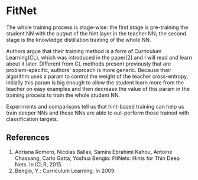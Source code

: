 # FitNet

The whole training process is stage-wise: the first stage is pre-training the student NN with the output of the hint layer in the teacher NN; the second stage is the knowledge distillation training of the whole NN.

Authors argue that their training method is a form of Curriculum Learning(CL), which was introduced in the paper[2] and I will read and learn about it later. Different from CL methods present previously that are problem-specific, authors' approach is more generic. Because their algorithm uses a param to control the weight of the teacher cross-entropy, initially this param is big enough to allow the student learn more from the teacher on easy examples and then decrease the value of this param in the training process to train the whole student NN.

Experiments and comparisons tell us that hint-based training can help us train deeper NNs and these NNs are able to out-perform those trained with classification targets.


## References
1. Adriana Romero, Nicolas Ballas, Samira Ebrahimi Kahou, Antoine Chassang, Carlo Gatta, Yoshua Bengio: FitNets: Hints for Thin Deep Nets. In ICLR, 2015.
2. Bengio, Y.: Curriculum Learning. In 2009. 